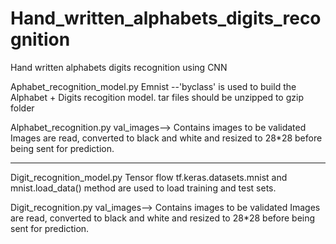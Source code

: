 # Hand_written_alphabets_digits_recognition
Hand written alphabets digits recognition using CNN

Aphabet_recognition_model.py
Emnist --'byclass' is used to build the Alphabet + Digits recogition model.
tar files should be unzipped to gzip folder

Alphabet_recognition.py
val_images--> Contains images to be validated
Images are read, converted to black and white and resized to 28*28 before being sent for prediction.

-----------------------------------------------------------------------------------
Digit_recognition_model.py
Tensor flow tf.keras.datasets.mnist and mnist.load_data() method are used to load training and test sets.

Digit_recognition.py
val_images--> Contains images to be validated
Images are read, converted to black and white and resized to 28*28 before being sent for prediction.
